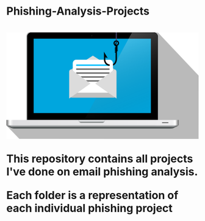 <h1>Phishing-Analysis-Projects<h1>
<p align="center">
  <img src="to-hack-7109362_1920.png" alt="phishing Project Analysis Banner">
</p>
<P>This repository contains all projects I've done on email phishing analysis.</P>
<p>Each folder is a representation of each individual phishing project</p>
